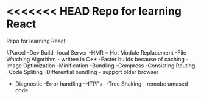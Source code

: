 <<<<<<< HEAD
Repo for learning React
=======
Repo for learning React 
>>>>>>>

#Parcel
-Dev Build
-local Server
-HMR = Hot Module Replacement
-File Watching Algorithm - written in C++
-Faster builds because of caching 
-Image Optimization
-Minification
-Bundling
-Compress 
-Consisting Routing
-Code Spliting
-Differential bundling - support older browser
- Diagnostic
-Error handling
-HTPPs-
-Tree Shaking - remobe umused code